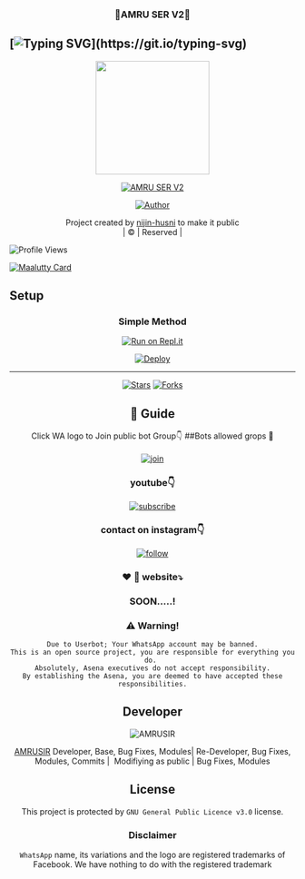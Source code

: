 <h3 align="center">💝AMRU SER V2💝</h3>

## [![Typing SVG](https://readme-typing-svg.herokuapp.com?font=Lemon+milk&color=F5000&lines=Welcome+to+AMRU+SER+V2+WA+Bot...;Created+by+Amru+and+Windro...;This+is+a+Bgm+stickerbot...;With+more+features...)](https://git.io/typing-svg)

<div align="center">
  <img border-radius: 15px src="https://i.imgur.com/ylHPO3d.jpg" width="200" height="200"/>
  <p align="center">
<a href="#"><img title="AMRU SER V2" src="https://img.shields.io/badge/Ameuser-green?colorA=%23ff0000&colorB=%23017e40&style=for-the-badge"></a>
</p>
  <p align="center">
<a href="https://github.com/nijin-husni"><img title="Author" src="https://img.shields.io/badge/Author-Amru-/AMRU SIR?color=blue&style=for-the-badge&logo=whatsapp"></a>
</p>
</div>
<p align="center">
Project created by <a href="https://github.com/AMRUSIR">nijin-husni</a> to make it public
    <br>
       | © |
        Reserved |
    <br> 
</p>

![Profile Views](https://hits.seeyoufarm.com/api/count/incr/badge.svg?url=https://github.com/AMRUSIR/AMRU_SER-V2&title=AMRU_SER-V2%20Views)

[![Maalutty Card](https://github-readme-stats.vercel.app/api/pin/?username=AMRUSIR&repo=AMRU_SER-V2&theme=nightowl)](https://github.com/AMRUSIR/AMRU_SER-V2)
  </div>
    

## Setup
<div align="center">

  ### Simple Method
 
[![Run on Repl.it](https://repl.it/badge/github/quiec/whatsAlfa)](https://replit.com/@WINDROYT/Amru-Ser-V2-QR?v=1)
  

[![Deploy](https://www.herokucdn.com/deploy/button.svg)](https://heroku.com/deploy?template=https://github.com/AMRUSIR/AMRU_SER-V2) 


----

  <p align="center">
  <a href="https://github.com/AMRUSIR/AMRU_SER-V2">
    
<a href="https://github.com/AMRUSIR/followers">
<p align="center">
<a href="https://github.com/wvfx-windro/followers"
<img title="Followers" src="https://img.shields.io/github/followers/AMRUSIR?color=blue&style=flat-square"></a>
<a href="https://github.com/AMRUSIR/AMRU_SER-V2/stargazers/"><img title="Stars" src="https://img.shields.io/github/stars/nijin-husni/MAALUTTY_V2?color=blue&style=flat-trangle"></a>
<a href="https://github.com/AMRUSIR/AMRU_SER-V2/network/members"><img title="Forks" src="https://img.shields.io/github/forks/nijin-husni/MAALUTTY_V2?color=blue&style=flat-trangle"></a>
</p>

## 📢 Guide


Click WA logo to Join public bot Group👇
##Bots allowed grops 🔰
    <br>
<br>
  [![join](https://github.com/Alien-alfa/PublicBot/blob/main/wlogo.svg.png)](https://chat.whatsapp.com/DnHJu25Ccss7zn72nPhL8z)
  <div align="center">

  </div>

### youtube👇

[![subscribe](https://i.ibb.co/mqttCVQ/images-1-1.png)](https://youtube.com/channel/UCllom1TvXieyxcGaanSpMvA)


### contact on instagram👇

[![follow](https://i.ibb.co/zHdm4Hj/images-5-2.jpg)](https://www.instagram.com/ff.wvfx/)

### ❤️  💙 website⤵️

### SOON.....!


### ⚠️ Warning! 
```
Due to Userbot; Your WhatsApp account may be banned.
This is an open source project, you are responsible for everything you do. 
Absolutely, Asena executives do not accept responsibility.
By establishing the Asena, you are deemed to have accepted these responsibilities.
```

## Developer
  <div align="center">
    
![AMRUSIR](https://i.imgur.com/oRXpneG.jpg?size=100)

 [AMRUSIR](https://github.com/AMRUSIR)
Developer, Base, Bug Fixes, Modules| Re-Developer, Bug Fixes, Modules, Commits |  Modifiying  as   public | Bug Fixes, Modules 
  </div>
    


## License
This project is protected by `GNU General Public Licence v3.0` license.

### Disclaimer
`WhatsApp` name, its variations and the logo are registered trademarks of Facebook. We have nothing to do with the registered trademark
